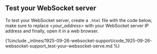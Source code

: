 <!-- post: -->


## Test your WebSocket server

To test your WebSocket server, create a `.html` file with the code below, make sure to replace *&lt;your&#95;address&gt;* with your WebSocket server IP address and finally, open it in a web browser.



{%include _inlines/1925-09-26-websocket-support/code_1925-09-26-websocket-support_test-your-websocket-serve.md %}


